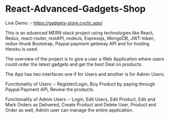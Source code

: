 # React-Advanced-Gadgets-Shop

Live Demo :- https://gadgets-store.cyclic.app/

This is an advanced MERN stack project using technologies like React, Redux, react-router, restAPI, nodeJs, Expressjs, MongoDB, JWT-token, redux-thunk
Bootstrap, Paypal payment geteway API and for hosting Heroku is used.

The overview of the project is to give a user a Web Application where users could order the latest gadgets and get the best Deal on products.

The App has two interfaces one if for Users and another is for Admin Users.

Functionality of Users :- Register/Login, Buy Product by paying through Paypal Payment API, Review the products.

Functionality of Admin Users :- Login, Edit Users, Edit Product, Edit and Mark Orders as Delivered,
Create Product and Delete User, Product and Order as well, Admin user can manage the entire application.
